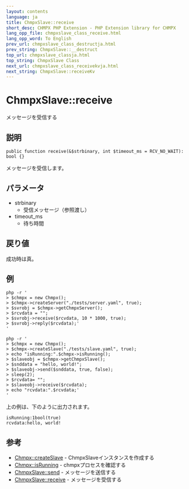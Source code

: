 ```yaml
---
layout: contents
language: ja
title: ChmpxSlave::receive
short_desc: CHMPX PHP Extension - PHP Extension library for CHMPX
lang_opp_file: chmpxslave_class_receive.html
lang_opp_word: To English
prev_url: chmpxslave_class_destructja.html
prev_string: ChmpxSlave::__destruct
top_url: chmpxslave_classja.html
top_string: ChmpxSlave Class
next_url: chmpxslave_class_receivekvja.html
next_string: ChmpxSlave::receiveKv
---
```


# ChmpxSlave::receive
メッセージを受信する

## 説明

```
public function receive(&$strbinary, int $timeout_ms = RCV_NO_WAIT): bool {}
```

メッセージを受信します。

## パラメータ
* strbinary
  * 受信メッセージ（参照渡し）
* timeout_ms
  * 待ち時間

## 戻り値
成功時は真。

## 例

```
php -r '
> $chmpx = new Chmpx();
> $chmpx->createServer("./tests/server.yaml", true);
> $svrobj = $chmpx->getChmpxServer();
> $rcvdata = "";
> $svrobj->receive($rcvdata, 10 * 1000, true);
> $svrobj->reply($rcvdata);'
'
```

```
php -r '
> $chmpx = new Chmpx();
> $chmpx->createSlave("./tests/slave.yaml", true);
> echo "isRunning:".$chmpx->isRunning();
> $slaveobj = $chmpx->getChmpxSlave();
> $snddata = "hello, world!";
> $slaveobj->send($snddata, true, false);
> sleep(2);
> $rcvdata= "";
> $slaveobj->receive($rcvdata);
> echo "rcvdata:".$rcvdata;'
'
```

上の例は、下のように出力されます。

```
isRunning:1bool(true)
rcvdata:hello, world!
```


## 参考
- [Chmpx::createSlave](chmpx_class_createslaveja.html) - ChmpxSlaveインスタンスを作成する
- [Chmpx::isRunning](chmpx_class_isrunningja.html) - chmpxプロセスを確認する
- [ChmpxSlave::send](chmpxslave_class_sendja.html) - メッセージを送信する
- [ChmpxSlave::receive](chmpxslave_class_receiveja.html) - メッセージを受信する
